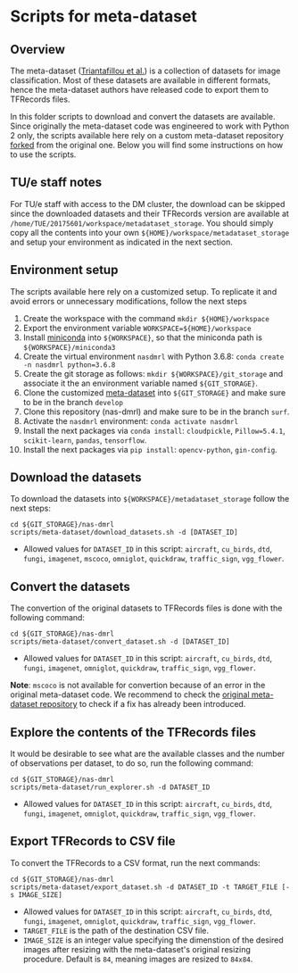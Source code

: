 # Scripts for meta-dataset

## Overview

The meta-dataset ([Triantafillou et al.](https://arxiv.org/abs/1903.03096)) is a collection of datasets for image classification. Most of these datasets are available in different formats, hence the meta-dataset authors have released code to export them to TFRecords files. 

In this folder scripts to download and convert the datasets are available. Since originally the meta-dataset code was engineered to work with Python 2 only, the scripts available here rely on a custom meta-dataset repository [forked](https://github.com/gomerudo/meta-dataset) from the original one. Below you will find some instructions on how to use the scripts.

## TU/e staff notes

For TU/e staff with access to the DM cluster, the download can be skipped since the downloaded datasets and their TFRecords version are available at `/home/TUE/20175601/workspace/metadataset_storage`. You should simply copy all the contents into your own `${HOME}/workspace/metadataset_storage` and setup your environment as indicated in the next section.

## Environment setup

The scripts available here rely on a customized setup. To replicate it and avoid errors or unnecessary modifications, follow the next steps

1. Create the workspace with the command `mkdir ${HOME}/workspace`
2. Export the environment variable `WORKSPACE=${HOME}/workspace`
3. Install [miniconda](https://docs.conda.io/en/latest/miniconda.html) into `${WORKSPACE}`, so that the miniconda path is `${WORKSPACE}/miniconda3`
4. Create the virtual environment `nasdmrl` with Python 3.6.8: `conda create -n nasdmrl python=3.6.8`
5. Create the git storage as follows: `mkdir ${WORKSPACE}/git_storage` and associate it the an environment variable named `${GIT_STORAGE}`.
6. Clone the customized [meta-dataset](https://github.com/gomerudo/meta-dataset) into `${GIT_STORAGE}` and make sure to be in the branch `develop`
7. Clone this repository (nas-dmrl) and make sure to be in the branch `surf`.
8. Activate the `nasdmrl` environment: `conda activate nasdmrl`
9. Install the next packages via `conda install`: `cloudpickle`, `Pillow=5.4.1`, `scikit-learn`, `pandas`, `tensorflow`.
10. Install the next packages via `pip install`: `opencv-python`, `gin-config`.

## Download the datasets

To download the datasets into `${WORKSPACE}/metadataset_storage` follow the next steps:

```
cd ${GIT_STORAGE}/nas-dmrl
scripts/meta-dataset/download_datasets.sh -d [DATASET_ID]
```

- Allowed values for `DATASET_ID` in this script: `aircraft`, `cu_birds`, `dtd`, `fungi`, `imagenet`, `mscoco`, `omniglot`, `quickdraw`, `traffic_sign`, `vgg_flower`.

## Convert the datasets

The convertion of the original datasets to TFRecords files is done with the following command:

```
cd ${GIT_STORAGE}/nas-dmrl
scripts/meta-dataset/convert_dataset.sh -d [DATASET_ID]
```

- Allowed values for `DATASET_ID` in this script: `aircraft`, `cu_birds`, `dtd`, `fungi`, `imagenet`, `omniglot`, `quickdraw`, `traffic_sign`, `vgg_flower`.

**Note**: `mscoco` is not available for convertion because of an error in the original meta-dataset code. We recommend to check the [original meta-dataset repository](https://github.com/google-research/meta-dataset) to check if a fix has already been introduced.

## Explore the contents of the TFRecords files

It would be desirable to see what are the available classes and the number of observations per dataset, to do so, run the following command:

```
cd ${GIT_STORAGE}/nas-dmrl
scripts/meta-dataset/run_explorer.sh -d DATASET_ID

```

- Allowed values for `DATASET_ID` in this script: `aircraft`, `cu_birds`, `dtd`, `fungi`, `imagenet`, `omniglot`, `quickdraw`, `traffic_sign`, `vgg_flower`.

## Export TFRecords to CSV file

To convert the TFRecords to a CSV format, run the next commands:

```
cd ${GIT_STORAGE}/nas-dmrl
scripts/meta-dataset/export_dataset.sh -d DATASET_ID -t TARGET_FILE [-s IMAGE_SIZE]
```

- Allowed values for `DATASET_ID` in this script: `aircraft`, `cu_birds`, `dtd`, `fungi`, `imagenet`, `omniglot`, `quickdraw`, `traffic_sign`, `vgg_flower`.
- `TARGET_FILE` is the path of the destination CSV file.
- `IMAGE_SIZE` is an integer value specifying the dimenstion of the desired images after resizing with the meta-dataset's original resizing procedure. Default is `84`, meaning images are resized to `84x84`.


